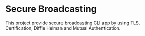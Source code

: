 # Secure Broadcasting


This project provide secure broadcasting CLI app by using TLS, Certification, Diffie Helman and Mutual Authentication.

